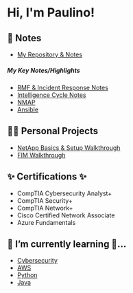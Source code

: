<h1>Hi, I'm Paulino! <br/>

<h2>📝 Notes</h2>
  
  - [My Repository & Notes](https://github.com/paulinoprojects?tab=repositories)
  
  <h5> My Key Notes/Highlights </h5>
  
  - [RMF & Incident Response Notes](https://github.com/paulinoprojects/RiskManagement)
  - [Intelligence Cycle Notes](https://github.com/paulinoprojects/IntelligenceLifeCycle/blob/main/Intelligence_README.md)
  - [NMAP](https://github.com/paulinoprojects/NMAP)
  - [Ansible](https://github.com/paulinoprojects/Ansible)

  
  
  
<h2>👨‍💻 Personal Projects</h2>

  - [NetApp Basics & Setup Walkthrough](https://github.com/paulinoprojects/NetApp)
  - [FIM Walkthrough](https://github.com/paulinoprojects/FileIntegrityMonitor)
  

<h2>✨ Certifications ✨</h2>

 - CompTIA Cybersecurity Analyst+
 - CompTIA Security+
 - CompTIA Network+
 - Cisco Certified Network Associate
 - Azure Fundamentals

<h2> 🌱 I’m currently learning 🔭...</h2>
  
 - [Cybersecurity]()
 - [AWS](https://github.com/paulinoprojects/AWS_host_a_static_website/blob/main/README.md)
 - [Python](https://github.com/paulinoprojects/PythonNotes)
 - [Java](https://github.com/paulinoprojects/JavaBasics)
